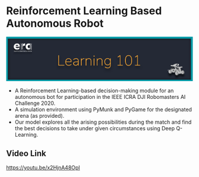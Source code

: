 # Reinforcement Learning Based Autonomous Robot  


![Learning 101](https://github.com/ERA-IITK/learning101/blob/master/learning101.png)

- A Reinforcement Learning-based decision-making module for an autonomous bot for participation in the IEEE ICRA DJI Robomasters AI Challenge 2020.  
- A simulation environment using PyMunk and PyGame for the designated arena (as provided).
- Our model explores all the arising possibilities during the match and find the best decisions to take under given circumstances using Deep Q-Learning.

## Video Link
  https://youtu.be/x2HjnA48OpI
